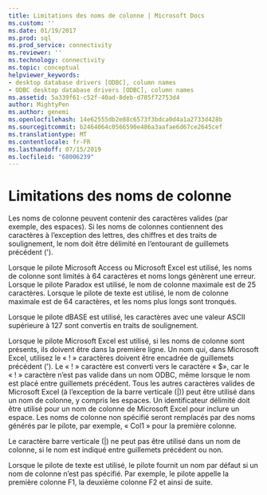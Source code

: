 ```yaml
---
title: Limitations des noms de colonne | Microsoft Docs
ms.custom: ''
ms.date: 01/19/2017
ms.prod: sql
ms.prod_service: connectivity
ms.reviewer: ''
ms.technology: connectivity
ms.topic: conceptual
helpviewer_keywords:
- desktop database drivers [ODBC], column names
- ODBC desktop database drivers [ODBC], column names
ms.assetid: 5a339f61-c52f-40ad-8deb-d785f72753d4
author: MightyPen
ms.author: genemi
ms.openlocfilehash: 14e62555db2e88c6573f3bdca0d4a1a2733d428b
ms.sourcegitcommit: b2464064c0566590e486a3aafae6d67ce2645cef
ms.translationtype: MT
ms.contentlocale: fr-FR
ms.lasthandoff: 07/15/2019
ms.locfileid: "68006239"
---
```

# <a name="column-name-limitations"></a>Limitations des noms de colonne
Les noms de colonne peuvent contenir des caractères valides (par exemple, des espaces). Si les noms de colonnes contiennent des caractères à l’exception des lettres, des chiffres et des traits de soulignement, le nom doit être délimité en l’entourant de guillemets précédent (').  
  
 Lorsque le pilote Microsoft Access ou Microsoft Excel est utilisé, les noms de colonne sont limités à 64 caractères et noms longs génèrent une erreur. Lorsque le pilote Paradox est utilisé, le nom de colonne maximale est de 25 caractères. Lorsque le pilote de texte est utilisé, le nom de colonne maximale est de 64 caractères, et les noms plus longs sont tronqués.  
  
 Lorsque le pilote dBASE est utilisé, les caractères avec une valeur ASCII supérieure à 127 sont convertis en traits de soulignement.  
  
 Lorsque le pilote Microsoft Excel est utilisé, si les noms de colonne sont présents, ils doivent être dans la première ligne. Un nom qui, dans Microsoft Excel, utilisez le « ! » caractères doivent être encadrée de guillemets précédent ('). Le « ! » caractère est converti vers le caractère « $», car le « ! » caractère n’est pas valide dans un nom ODBC, même lorsque le nom est placé entre guillemets précédent. Tous les autres caractères valides de Microsoft Excel (à l’exception de la barre verticale (&#124;)) peut être utilisé dans un nom de colonne, y compris les espaces. Un identificateur délimité doit être utilisé pour un nom de colonne de Microsoft Excel pour inclure un espace. Les noms de colonne non spécifié seront remplacés par des noms générés par le pilote, par exemple, « Col1 » pour la première colonne.  
  
 Le caractère barre verticale (&#124;) ne peut pas être utilisé dans un nom de colonne, si le nom est indiqué entre guillemets précédent ou non.  
  
 Lorsque le pilote de texte est utilisé, le pilote fournit un nom par défaut si un nom de colonne n’est pas spécifié. Par exemple, le pilote appelle la première colonne F1, la deuxième colonne F2 et ainsi de suite.
